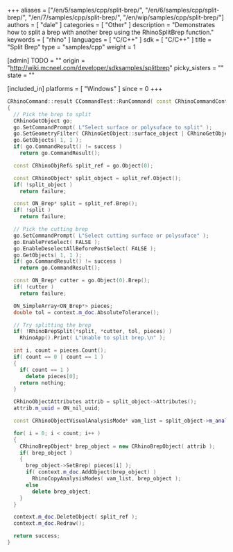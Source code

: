+++
aliases = ["/en/5/samples/cpp/split-brep/", "/en/6/samples/cpp/split-brep/", "/en/7/samples/cpp/split-brep/", "/en/wip/samples/cpp/split-brep/"]
authors = [ "dale" ]
categories = [ "Other" ]
description = "Demonstrates how to split a brep with another brep using the RhinoSplitBrep function."
keywords = [ "rhino" ]
languages = [ "C/C++" ]
sdk = [ "C/C++" ]
title = "Split Brep"
type = "samples/cpp"
weight = 1

[admin]
TODO = ""
origin = "http://wiki.mcneel.com/developer/sdksamples/splitbrep"
picky_sisters = ""
state = ""

[included_in]
platforms = [ "Windows" ]
since = 0
+++

```cpp
CRhinoCommand::result CCommandTest::RunCommand( const CRhinoCommandContext& context )
{
  // Pick the brep to split
  CRhinoGetObject go;
  go.SetCommandPrompt( L"Select surface or polysuface to split" );
  go.SetGeometryFilter( CRhinoGetObject::surface_object | CRhinoGetObject::polysrf_object );
  go.GetObjects( 1, 1 );
  if( go.CommandResult() != success )
    return go.CommandResult();

  const CRhinoObjRef& split_ref = go.Object(0);

  const CRhinoObject* split_object = split_ref.Object();
  if( !split_object )
    return failure;

  const ON_Brep* split = split_ref.Brep();
  if( !split )
    return failure;

  // Pick the cutting brep
  go.SetCommandPrompt( L"Select cutting surface or polysuface" );
  go.EnablePreSelect( FALSE );
  go.EnableDeselectAllBeforePostSelect( FALSE );
  go.GetObjects( 1, 1 );
  if( go.CommandResult() != success )
    return go.CommandResult();

  const ON_Brep* cutter = go.Object(0).Brep();
  if( !cutter )
    return failure;

  ON_SimpleArray<ON_Brep*> pieces;
  double tol = context.m_doc.AbsoluteTolerance();

  // Try splitting the brep
  if( !RhinoBrepSplit(*split, *cutter, tol, pieces) )
    RhinoApp().Print( L"Unable to split brep.\n" );

  int i, count = pieces.Count();
  if( count == 0 | count == 1 )
  {
    if( count == 1 )
      delete pieces[0];
    return nothing;
  }

  CRhinoObjectAttributes attrib = split_object->Attributes();
  attrib.m_uuid = ON_nil_uuid;

  const CRhinoObjectVisualAnalysisMode* vam_list = split_object->m_analysis_mode_list;

  for( i = 0; i < count; i++ )
  {
    CRhinoBrepObject* brep_object = new CRhinoBrepObject( attrib );
    if( brep_object )
    {
      brep_object->SetBrep( pieces[i] );
      if( context.m_doc.AddObject(brep_object) )
        RhinoCopyAnalysisModes( vam_list, brep_object );
      else
        delete brep_object;
    }
  }

  context.m_doc.DeleteObject( split_ref );
  context.m_doc.Redraw();

  return success;
}
```
